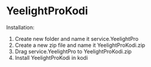 # YeelightProKodi
Installation:
1) Create new folder and name it service.YeelightPro
2) Create a new zip file and name it YeelightProKodi.zip
3) Drag service.YeelightPro to YeelightProKodi.zip
4) Install YeelightProKodi in kodi 